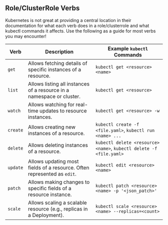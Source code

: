 ## Role/ClusterRole Verbs

Kubernetes is not great at providing a central location in their documentation for what each verb does in a role/clusterrole and what kubectl commands it affects. Use the following as a guide for most verbs you may encounter!

| Verb        | Description                                                                 | Example `kubectl` Commands                                  |
|-------------|-----------------------------------------------------------------------------|-------------------------------------------------------------|
| `get`       | Allows fetching details of specific instances of a resource.                | `kubectl get <resource> <name>`                             |
| `list`      | Allows listing all instances of a resource in a namespace or cluster.       | `kubectl get <resource>`                                    |
| `watch`     | Allows watching for real-time updates to resource instances.                | `kubectl get <resource> -w`                            |
| `create`    | Allows creating new instances of a resource.                                | `kubectl create -f <file.yaml>`, `kubectl run <name> ...`    |
| `delete`    | Allows deleting instances of a resource.                                    | `kubectl delete <resource> <name>`, `kubectl delete -f <file.yaml>` |
| `update`    | Allows updating most fields of a resource. Often represented as `edit`.     | `kubectl edit <resource> <name>`                            |
| `patch`     | Allows making changes to specific fields of a resource instance.            | `kubectl patch <resource> <name> -p '<json_patch>'`         |
| `scale`     | Allows scaling a scalable resource (e.g., replicas in a Deployment).       | `kubectl scale <resource> <name> --replicas=<count>`        |
